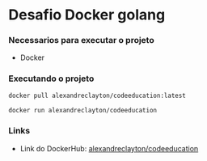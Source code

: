 # Desafio Docker golang

### Necessarios para executar o projeto
- Docker

### Executando o projeto
```sh
docker pull alexandreclayton/codeeducation:latest

docker run alexandreclayton/codeeducation
```

### Links
- Link do DockerHub: [alexandreclayton/codeeducation](https://hub.docker.com/r/alexandreclayton/codeeducation)
